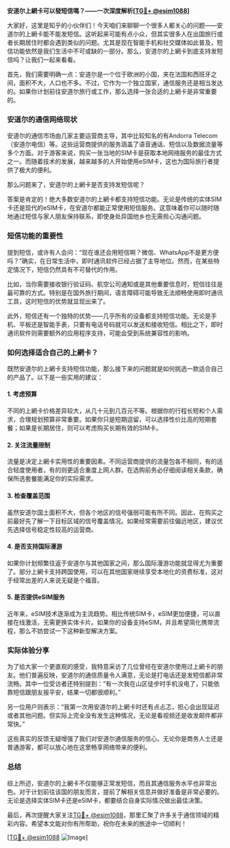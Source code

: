**安道尔上網卡可以發短信嗎？——一次深度解析[[TG💪+ @esim1088](https://t.me/s/esim1088)]**

大家好，这里是知乎的小伙伴们！今天咱们来聊聊一个很多人都关心的问题——安道尔的上網卡能不能发短信。这听起来可能有点小众，但其实很多人在出国旅行或者长期居住时都会遇到类似的问题。尤其是现在智能手机和社交媒体如此普及，短信功能依然是我们生活中不可或缺的一部分。那么，安道尔的上網卡到底支持发短信吗？让我们一起来看看。

首先，我们需要明确一点：安道尔是一个位于欧洲的小国，夹在法国和西班牙之间，面积不大，人口也不多。不过，它作为一个独立国家，通信服务还是相当发达的。如果你计划前往安道尔旅行或工作，那么选择一张合适的上網卡是非常重要的。

### 安道尔的通信网络现状

安道尔的通信市场由几家主要运营商主导，其中比较知名的有Andorra Telecom（安道尔电信）等。这些运营商提供的服务涵盖了语音通话、短信以及数据流量等多个方面。对于游客来说，购买一张当地的SIM卡是获取本地网络服务的最佳方式之一。而随着技术的发展，越来越多的人开始使用eSIM卡，这也为国际旅行者提供了极大的便利。

那么问题来了，安道尔的上網卡是否支持发短信呢？

答案是肯定的！绝大多数安道尔的上網卡都支持短信功能。无论是传统的实体SIM卡还是现代的eSIM卡，在安道尔都能正常使用短信服务。这意味着你可以随时随地通过短信与家人朋友保持联系，即使身处异国他乡也无需担心沟通问题。

### 短信功能的重要性

提到短信，或许有人会问：“现在谁还会用短信啊？微信、WhatsApp不是更方便吗？”确实，在日常生活中，即时通讯软件已经占据了主导地位。然而，在某些特定情况下，短信仍然具有不可替代的作用。

比如，当你需要接收银行验证码、航空公司通知或是其他重要信息时，短信往往是最可靠的方式。特别是在国外旅行期间，语言障碍可能导致无法顺畅使用即时通讯工具，这时短信的优势就显现出来了。

此外，短信还有一个独特的优势——几乎所有的设备都支持短信功能。无论是手机、平板还是智能手表，只要有电话号码就可以发送和接收短信。相比之下，即时通讯软件则需要额外的应用程序支持，可能会受到系统兼容性的影响。

### 如何选择适合自己的上網卡？

既然安道尔的上網卡支持短信功能，那么接下来的问题就是如何挑选一款适合自己的产品了。以下是一些实用的建议：

#### 1. 考虑预算
不同的上網卡价格差异较大，从几十元到几百元不等。根据你的行程长短和个人需求，合理规划预算非常重要。如果你只是短期逗留，可以选择性价比高的短期套餐；如果是长期居住，则可以考虑购买长期有效的SIM卡。

#### 2. 关注流量限制
流量是决定上網卡实用性的重要因素。不同运营商提供的流量包各不相同，有的适合轻度使用者，有的则更适合重度上网人群。在选购前务必仔细阅读相关条款，确保所选套餐能满足你的实际需求。

#### 3. 检查覆盖范围
虽然安道尔国土面积不大，但各个地区的信号强弱可能有所不同。因此，在购买之前最好先了解一下目标区域的信号覆盖情况。如果经常需要前往偏远地区，建议优先选择信号稳定性较高的运营商。

#### 4. 是否支持国际漫游
如果你计划频繁往返于安道尔与其他国家之间，那么国际漫游功能就显得尤为重要了。部分上網卡支持跨国使用，可以在其他国家继续享受本地化的资费标准，这对于经常出差的人来说无疑是个福音。

#### 5. 是否提供eSIM服务
近年来，eSIM技术逐渐成为主流趋势。相比传统SIM卡，eSIM更加便捷，可以直接在线激活，无需更换实体卡片。如果你的设备支持eSIM，并且希望简化携带流程，那么不妨尝试一下这种新型解决方案。

### 实际体验分享

为了给大家一个更直观的感受，我特意采访了几位曾经在安道尔使用过上網卡的朋友。他们普遍反映，安道尔的通信质量令人满意，无论是打电话还是发短信都非常流畅。其中一位受访者还特别提到：“有一次我在山区徒步时手机没电了，只能依靠短信跟朋友报平安，结果一切都很顺利。”

另一位用户则表示：“我第一次用安道尔的上網卡时还有点忐忑，担心会出现延迟或者其他问题。但实际上完全没有发生这种情况，无论是看视频还是收发邮件都非常快。”

这些真实的反馈无疑增强了我们对安道尔通信服务的信心。无论你是商务人士还是普通游客，都可以放心地在这里畅享网络带来的便利。

### 总结

综上所述，安道尔的上網卡不仅能够正常发短信，而且其通信服务水平也非常出色。对于计划前往该国的朋友而言，提前了解相关信息并做好准备是非常必要的。无论是选择实体SIM卡还是eSIM卡，都要结合自身实际情况做出最佳决策。

最后，再次提醒大家关注[TG💪+ @esim1088](https://t.me/s/esim1088)，那里汇聚了许多关于通信领域的精彩内容。希望本文能对你有所帮助，祝你在未来的旅途中一切顺利！

[[TG💪+ @esim1088](https://t.me/s/esim1088) ![Image](https://i.postimg.cc/4NQfJmqS/Snipaste-2025-05-13-00-14-12.png)]